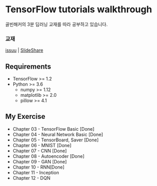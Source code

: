 # TensorFlow tutorials walkthrough

골빈해커의 3분 딥러닝 교재를 따라 공부하고 있습니다.

### 교재
[issuu](https://issuu.com/hanbit.co.kr/docs/________________3_____________-____) | [SlideShare](https://www.slideshare.net/wegra/3-79886556/1)

## Requirements

- TensorFlow >= 1.2
- Python >= 3.6
    - numpy >= 1.12
    - matplotlib >= 2.0
    - pillow >= 4.1

## My Exercise

- Chapter 03 - TensorFlow Basic [Done]
- Chapter 04 - Neural Network Basic [Done]
- Chapter 05 - TensorBoard, Saver [Done]
- Chapter 06 - MNIST [Done]
- Chapter 07 - CNN [Done]
- Chapter 08 - Autoencoder [Done]
- Chapter 09 - GAN [Done]
- Chapter 10 - RNN[Done]
- Chapter 11 - Inception
- Chapter 12 - DQN
